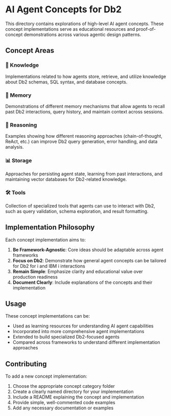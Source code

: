 # AI Agent Concepts for Db2

This directory contains explorations of high-level AI agent concepts. These concept implementations serve as educational resources and proof-of-concept demonstrations across various agentic design patterns.


## Concept Areas

### 🧠 Knowledge
Implementations related to how agents store, retrieve, and utilize knowledge about Db2 schemas, SQL syntax, and database concepts.

### 💾 Memory
Demonstrations of different memory mechanisms that allow agents to recall past Db2 interactions, query history, and maintain context across sessions.

### 🔄 Reasoning
Examples showing how different reasoning approaches (chain-of-thought, ReAct, etc.) can improve Db2 query generation, error handling, and data analysis.

### 📊 Storage
Approaches for persisting agent state, learning from past interactions, and maintaining vector databases for Db2-related knowledge.

### 🛠️ Tools
Collection of specialized tools that agents can use to interact with Db2, such as query validation, schema exploration, and result formatting.

## Implementation Philosophy

Each concept implementation aims to:

1. **Be Framework-Agnostic**: Core ideas should be adaptable across agent frameworks
2. **Focus on Db2**: Demonstrate how general agent concepts can be tailored for Db2 for i and IBM i interactions
3. **Remain Simple**: Emphasize clarity and educational value over production readiness
4. **Document Clearly**: Include explanations of the concepts and their implementation

## Usage

These concept implementations can be:

- Used as learning resources for understanding AI agent capabilities
- Incorporated into more comprehensive agent implementations
- Extended to build specialized Db2-focused agents
- Compared across frameworks to understand different implementation approaches

## Contributing

To add a new concept implementation:

1. Choose the appropriate concept category folder
2. Create a clearly named directory for your implementation
3. Include a README explaining the concept and implementation
4. Provide simple, well-commented code examples
5. Add any necessary documentation or examples